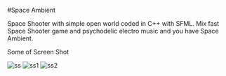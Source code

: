 #Space Ambient

Space Shooter with simple open world coded in C++ with SFML. Mix fast Space Shooter game and psychodelic electro music
and you have Space Ambient.

Some of Screen Shot

![ss](https://s22.postimg.org/ybm92rrkx/ss.png)
![ss1](https://s22.postimg.org/kj7u750td/ss1.png)
![ss2](https://s22.postimg.org/wmhr8g19d/ss2.png)
